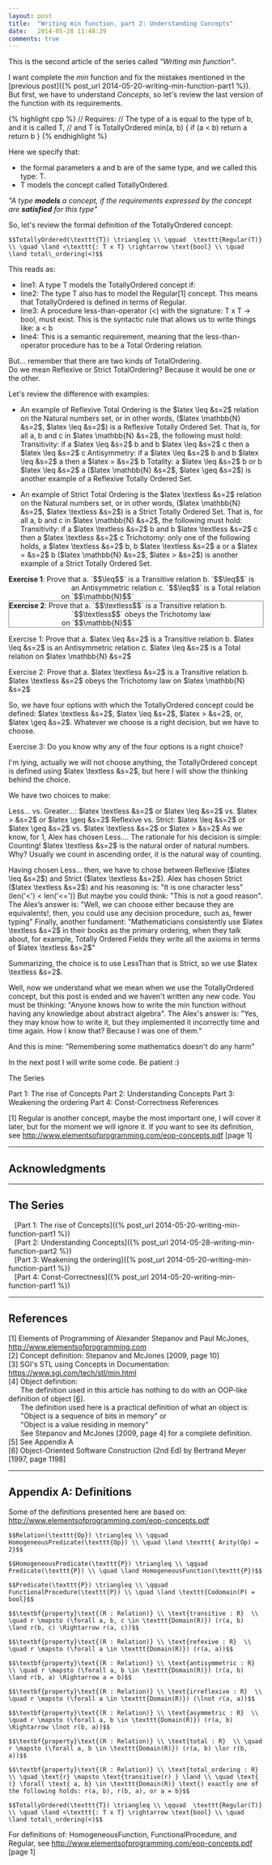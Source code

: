 ```yaml
---
layout: post
title:  "Writing min function, part 2: Understanding Concepts"
date:   2014-05-28 11:48:29
comments: true
---
```


This is the second article of the series called *"Writing min function"*.

I want complete the *min* function and fix the mistakes mentioned in the [previous post]({% post_url 2014-05-20-writing-min-function-part1 %}). But first, we have to understand *Concepts*, so let's review the last version of the function with its requirements.


{% highlight cpp %}
// Requires:
//  The type of a is equal to the type of b, and it is called T,
//  and T is TotallyOrdered
min(a, b) {
	if (a < b) return a
	return b
}
{% endhighlight %}

Here we specify that:

- the formal parameters a and b are of the same type, and we called this type: T.
- T models the concept called TotallyOrdered.

*"A type __models__ a concept, if the requirements expressed by the concept are __satisfied__ for this type"*

So, let's review the formal definition of the TotallyOrdered concept:

`$$TotallyOrdered(\texttt{T}) \triangleq \\
\qquad  \texttt{Regular(T)} \\
\quad \land <\texttt{: T x T} \rightarrow \text{bool} \\
\quad \land total\_ordering(<)$$`
 
This reads as:

- line1: A type T models the TotallyOrdered concept if:
- line2: The type T also has to model the Regular[1] concept. This means that TotallyOrdered is defined in terms of Regular.
- line3: A procedure less-than-operator (<) with the signature: T x T -> bool, must exist. This is the syntactic rule that allows us to write things like: a < b
- line4: This is a semantic requirement, meaning that the less-than-operator procedure has to be a Total Ordering relation.

But... remember that there are two kinds of TotalOrdering.  
Do we mean Reflexive or Strict TotalOrdering? Because it would be one or the other.

Let's review the difference with examples:

- An example of Reflexive Total Ordering is the $latex \leq &s=2$ relation on the Natural numbers set, or in other words, ($latex \mathbb{N} &s=2$, $latex \leq &s=2$) is a Reflexive Totally Ordered Set.
That is, for all a, b and c in $latex \mathbb{N} &s=2$, the following must hold:
Transitivity: if a $latex \leq &s=2$ b and b $latex \leq &s=2$ c then a $latex \leq &s=2$ c
Antisymmetry: if a $latex \leq &s=2$ b and b $latex \leq &s=2$ a then a $latex = &s=2$ b
Totality: a $latex \leq &s=2$ b or b $latex \leq &s=2$ a
($latex \mathbb{N} &s=2$, $latex \geq &s=2$) is another example of a Reflexive Totally Ordered Set.

- An example of Strict Total Ordering is the $latex \textless &s=2$ relation on the Natural numbers set, or in other words, ($latex \mathbb{N} &s=2$, $latex \textless &s=2$) is a Strict Totally Ordered Set.
That is, for all a, b and c in $latex \mathbb{N} &s=2$, the following must hold:
Transitivity: if a $latex \textless &s=2$ b and b $latex \textless &s=2$ c then a $latex \textless &s=2$ c
Trichotomy: only one of the following holds, a $latex \textless &s=2$ b, b $latex \textless &s=2$ a or a $latex = &s=2$ b
($latex \mathbb{N} &s=2$, $latex > &s=2$) is another example of a Strict Totally Ordered Set.


<div style="margin-left: 124px; text-indent: -124px;">
	<strong>Exercise 1</strong>: Prove that
a. `$$\leq$$` is a Transitive relation
b. `$$\leq$$` is an Antisymmetric relation
c. `$$\leq$$` is a Total relation</div>
<div style="margin-left: 104px;">on `$$\mathbb{N}$$`</div>
</div>
<div style="margin-left: 34px; text-indent: -34px;"></div>
<div style="border: 1px solid #888;">
<div style="margin-left: 124px; text-indent: -124px;"><strong>Exercise 2</strong>: Prove that
a. `$$\textless$$` is a Transitive relation
b. `$$\textless$$` obeys the Trichotomy law</div>
<div style="margin-left: 104px;">on `$$\mathbb{N}$$`</div>
</div>

Exercise 1: Prove that
a. $latex \leq &s=2$ is a Transitive relation
b. $latex \leq &s=2$ is an Antisymmetric relation
c. $latex \leq &s=2$ is a Total relation
on $latex \mathbb{N} &s=2$
 
Exercise 2: Prove that
a. $latex \textless &s=2$ is a Transitive relation
b. $latex \textless &s=2$ obeys the Trichotomy law
on $latex \mathbb{N} &s=2$
 
So, we have four options with which the TotallyOrdered concept could be defined: $latex \textless &s=2$, $latex \leq &s=2$, $latex > &s=2$, or, $latex \geq &s=2$. Whatever we choose is a right decision, but we have to choose.

Exercise 3: Do you know why any of the four options is a right choice?
 
I'm lying, actually we will not choose anything, the TotallyOrdered concept is defined using $latex \textless &s=2$, but here I will show the thinking behind the choice.

We have two choices to make:

Less... vs. Greater...: $latex \textless &s=2$ or $latex \leq &s=2$ vs. $latex > &s=2$ or $latex \geq &s=2$
Reflexive vs. Strict: $latex \leq &s=2$ or $latex \geq &s=2$ vs. $latex \textless &s=2$ or $latex > &s=2$
As we know, for 1, Alex has chosen Less.... The rationale for his decision is simple: Counting!
$latex \textless &s=2$ is the natural order of natural numbers. Why? Usually we count in ascending order, it is the natural way of counting.

Having chosen Less... then, we have to chose between Reflexive ($latex \leq &s=2$) and Strict ($latex \textless &s=2$).
Alex has chosen Strict ($latex \textless &s=2$) and his reasoning is: "It is one character less" (len('<') < len('<='))
But maybe you could think: "This is not a good reason".
The Alex’s answer is: "Well, we can choose either because they are equivalents!, then, you could use any decision procedure, such as, fewer typing"
Finally, another fundament: "Mathematicians consistently use $latex \textless &s=2$ in their books as the primary ordering, when they talk about, for example, Totally Ordered Fields they write all the axioms in terms of $latex \textless &s=2$"

Summarizing, the choice is to use LessThan that is Strict, so we use $latex \textless &s=2$.

Well, now we understand what we mean when we use the TotallyOrdered concept, but  this post is ended and we haven't written any new code.
You must be thinking: "Anyone knows how to write the min function without having any knowledge about abstract algebra".
The Alex's answer is: "Yes, they may know how to write it, but they implemented it incorrectly time and time again. How I know that? Because I was one of them."

And this is mine: "Remembering some mathematics doesn't do any harm"

In the next post I will write some code. Be patient :)

 

The Series

Part 1: The rise of Concepts
Part 2: Understanding Concepts
Part 3: Weakening the ordering
Part 4: Const-Correctness
References

[1] Regular is another concept, maybe the most important one, I will cover it later, but for the moment we will ignore it. If you want to see its definition, see http://www.elementsofprogramming.com/eop-concepts.pdf [page 1]

 
 
---

## Acknowledgments



---

## The Series

&nbsp;&nbsp;&nbsp;[Part 1: The rise of Concepts]({% post_url 2014-05-20-writing-min-function-part1 %})  
&nbsp;&nbsp;&nbsp;[Part 2: Understanding Concepts]({% post_url 2014-05-28-writing-min-function-part2 %})  
&nbsp;&nbsp;&nbsp;[Part 3: Weakening the ordering]({% post_url 2014-05-20-writing-min-function-part1 %})  
&nbsp;&nbsp;&nbsp;[Part 4: Const-Correctness]({% post_url 2014-05-20-writing-min-function-part1 %})  


---

## References

<a name="Ref1">[1]</a> Elements of Programming of Alexander Stepanov and Paul McJones, <http://www.elementsofprogramming.com>  
<a name="Ref2">[2]</a> Concept definition: Stepanov and McJones [2009, page 10]  
<a name="Ref3">[3]</a> SGI's STL using Concepts in Documentation: <https://www.sgi.com/tech/stl/min.html>  
<a name="Ref4">[4]</a> Object definition:  
&nbsp;&nbsp;&nbsp;&nbsp;&nbsp;&nbsp;The definition used in this article has nothing to do with an OOP-like definition of object [[6]](#Ref6).  
&nbsp;&nbsp;&nbsp;&nbsp;&nbsp;&nbsp;The definition used here is a practical definition of what an object is:  
&nbsp;&nbsp;&nbsp;&nbsp;&nbsp;&nbsp;"Object is a sequence of bits in memory" or  
&nbsp;&nbsp;&nbsp;&nbsp;&nbsp;&nbsp;"Object is a value residing in memory"  
&nbsp;&nbsp;&nbsp;&nbsp;&nbsp;&nbsp;See Stepanov and McJones [2009, page 4] for a complete definition.  
<a name="Ref5">[5]</a> See Appendix A  
<a name="Ref6">[6]</a> Object-Oriented Software Construction (2nd Ed) by Bertrand Meyer [1997, page 1198]
 

---

## Appendix A: Definitions

Some of the definitions presented here are based on: <http://www.elementsofprogramming.com/eop-concepts.pdf>

`$$Relation(\texttt{Op}) \triangleq \\
\qquad HomogeneousPredicate(\texttt{Op}) \\
\quad \land \texttt{ Arity(Op) = 2}$$`


`$$HomogeneousPredicate(\texttt{P}) \triangleq \\
\qquad  Predicate(\texttt{P}) \\
\quad \land HomogeneousFunction(\texttt{P})$$`


`$$Predicate(\texttt{P}) \triangleq \\
\qquad  FunctionalProcedure(\texttt{P}) \\
\quad \land \texttt{Codomain(P) = bool}$$`
 

`$$\textbf{property}\text{(R : Relation)} \\
\text{transitive : R}  \\
\quad r \mapsto (\forall a, b, c \in \texttt{Domain(R)}) (r(a, b) \land r(b, c) \Rightarrow r(a, c))$$`


`$$\textbf{property}\text{(R : Relation)} \\
\text{refexive : R}  \\
\quad r \mapsto (\forall a \in \texttt{Domain(R)}) (r(a, a))$$`


`$$\textbf{property}\text{(R : Relation)} \\
\text{antisymmetric : R}  \\
\quad r \mapsto (\forall a, b \in \texttt{Domain(R)}) (r(a, b) \land r(b, a) \Rightarrow a = b)$$`


`$$\textbf{property}\text{(R : Relation)} \\
\text{irreflexive : R}  \\
\quad r \mapsto (\forall a \in \texttt{Domain(R)}) (\lnot r(a, a))$$`


`$$\textbf{property}\text{(R : Relation)} \\
\text{asymmetric : R}  \\
\quad r \mapsto (\forall a, b \in \texttt{Domain(R)}) (r(a, b) \Rightarrow \lnot r(b, a))$$`


`$$\textbf{property}\text{(R : Relation)} \\
\text{total : R}  \\
\quad r \mapsto (\forall a, b \in \texttt{Domain(R)}) (r(a, b) \lor r(b, a))$$`


`$$\textbf{property}\text{(R : Relation)} \\
\text{total_ordering : R}  \\
\quad \text{r} \mapsto \text{transitive(r) } \land \\
\quad \text{ (} \forall \text{ a, b} \in \texttt{Domain(R)} \text{) exactly one of the following holds: r(a, b), r(b, a), or a = b}$$`

`$$TotallyOrdered(\texttt{T}) \triangleq \\
\qquad  \texttt{Regular(T)} \\
\quad \land <\texttt{: T x T} \rightarrow \text{bool} \\
\quad \land total\_ordering(<)$$`
 
For definitions of: HomogeneousFunction, FunctionalProcedure, and Regular, see <http://www.elementsofprogramming.com/eop-concepts.pdf> [page 1]
